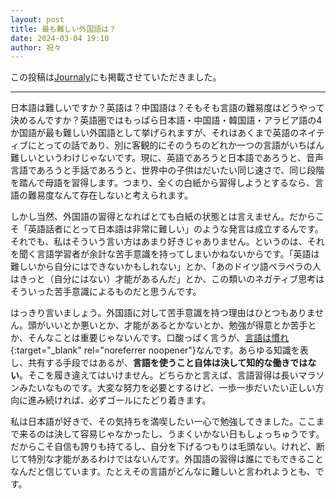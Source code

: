 ```yaml
---
layout: post
title: 最も難しい外国語は？
date: 2024-03-04 19:10
author: 祝々
---
```


この投稿は[Journaly][Journalyの投]にも掲載させていただきました。

---

日本語は難しいですか？英語は？中国語は？そもそも言語の難易度はどうやって決めるんですか？英語圏ではもっぱら日本語・中国語・韓国語・アラビア語の4か国語が最も難しい外国語として挙げられますが、それはあくまで英語のネイティブにとっての話であり、別に客観的にそのうちのどれか一つの言語がいちばん難しいというわけじゃないです。現に、英語であろうと日本語であろうと、音声言語であろうと手話であろうと、世界中の子供はだいたい同じ速さで、同じ段階を踏んで母語を習得します。つまり、全くの白紙から習得しようとするなら、言語の難易度なんて存在しないと考えられます。

しかし当然、外国語の習得となればとても白紙の状態とは言えません。だからこそ「英語話者にとって日本語は非常に難しい」のような発言は成立するんです。それでも、私はそういう言い方はあまり好きじゃありません。というのは、それを聞く言語学習者が余計な苦手意識を持ってしまいかねないからです。「英語は難しいから自分にはできないかもしれない」とか、「あのドイツ語ペラペラの人はきっと（自分にはない）才能があるんだ」とか、この類いのネガティブ思考はそういった苦手意識によるものだと思うんです。

はっきり言いましょう。外国語に対して苦手意識を持つ理由はひとつもありません。頭がいいとか悪いとか、才能があるとかないとか、勉強が得意とか苦手とか、そんなことは重要じゃないんです。口酸っぱく言うが、[言語は慣れ][言語は]{:target="_blank" rel="noreferrer noopener"}なんです。あらゆる知識を表し、共有する手段ではあるが、**言語を使うこと自体は決して知的な働きではない**。そこを履き違えてはいけません。どちらかと言えば、言語習得は長いマラソンみたいなものです。大変な努力を必要とするけど、一歩一歩だいたい正しい方向に進み続ければ、必ずゴールにたどり着きます。

私は日本語が好きで、その気持ちを満喫したい一心で勉強してきました。ここまで来るのは決して容易じゃなかったし、うまくいかない日もしょっちゅうです。だからこそ自信も誇りも持てるし、自分を下げるつもりは毛頭ない。けれど、断じて特別な才能があるわけではないんです。外国語の習得は誰にでもできることなんだと信じています。たとえその言語がどんなに難しいと言われようとも、です。

[Journalyの投]: https://journaly.com/post/36516
[言語は]: /2023/10/09/言語は-習うより慣れよ
